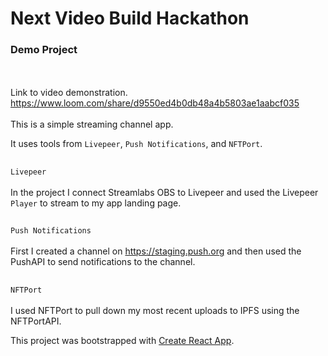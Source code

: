 # Next Video Build Hackathon 

### Demo Project
<br><br>
Link to video demonstration.<br>
https://www.loom.com/share/d9550ed4b0db48a4b5803ae1aabcf035
<br><br>
This is a simple streaming channel app.

It uses tools from `Livepeer`, `Push Notifications`, and `NFTPort`.
##

`Livepeer`
<br><br>
In the project I connect Streamlabs OBS to Livepeer and used the Livepeer `Player` to stream to my app landing page.

##

`Push Notifications`
<br><br>
First I created a channel on https://staging.push.org and then used the PushAPI to send notifications to the channel.

##

`NFTPort`
<br><br>
I used NFTPort to pull down my most recent uploads to IPFS using the NFTPortAPI.





This project was bootstrapped with [Create React App](https://github.com/facebook/create-react-app).


